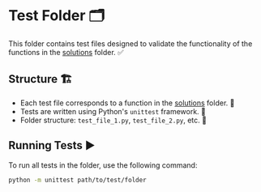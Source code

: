 # Test Folder 🗂️

This folder contains test files designed to validate the functionality of the
functions in the [solutions](https://github.com/MIT-Emerging-Talent/ET6-foundations-group-18/tree/main/solutions)
folder. ✅

## Structure 🏗️

- Each test file corresponds to a function in the [solutions](https://github.com/MIT-Emerging-Talent/ET6-foundations-group-18/tree/main/solutions)
folder. 🔗
- Tests are written using Python's `unittest` framework. 🐍
- Folder structure: `test_file_1.py`, `test_file_2.py`, etc. 📂

## Running Tests ▶️

To run all tests in the folder, use the following command:  

```bash
python -m unittest path/to/test/folder
